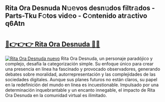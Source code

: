 ## Rita Ora Desnuda N𝚞𝚎vos desn𝚞dos filtr𝚊dos - Parts-Tku F𝚘tos vid𝚎o - C𝚘ntenido atr𝚊ctivo q6Atn

# <h2><a href="http://mb6eap.tromn.icu/?c=Rita+Ora+Desnuda">🔗👉👉👉 Rita Ora Desnuda 🔗🔗</a></h2>

[![Rita Ora Desnuda nuevo](https://i.imgur.com/pEAQMta.gif)](http://mb6eap.tromn.icu/?c=Rita+Ora+Desnuda)
Rita Ora Desnuda, un personaje paradójico y complejo, desafía la categorización simple. Su enfoque único para crear una presencia en línea ha fascinado y provocado observadores, generando debates sobre moralidad, autorrepresentación y las complejidades de las sociedades digitales. Aunque sus planes futuros no están claros, su papel en la redefinición del mundo en línea es incuestionable. Impulsado por una determinación inquebrantable y un encanto innegable, el impacto de Rita Ora Desnuda en la comunidad virtual es ilimitado.
